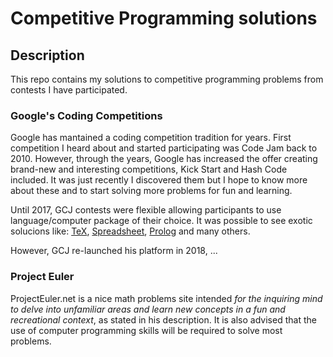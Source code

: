 # Competitive Programming solutions

## Description

This repo contains my solutions to competitive programming problems from contests I have participated.

### Google's Coding Competitions

Google has mantained a coding competition tradition for years. First competition I heard about and started participating was Code Jam back to 2010. However, through the years, Google has increased the offer creating brand-new and interesting competitions, Kick Start and Hash Code included. It was just recently I discovered them but I hope to know more about these  and to start solving more problems  for fun and learning.

Until 2017, GCJ contests were flexible allowing participants to use language/computer package of their choice. It was possible to see exotic solucions like: [TeX](https://www.go-hero.net/jam/11/languages/TeX), [Spreadsheet](https://www.go-hero.net/jam/13/languages/Spreadsheet), [Prolog](https://www.go-hero.net/jam/11/languages/Prolog) and many others.

 However, GCJ re-launched his platform in 2018, ...

### Project Euler

ProjectEuler.net is a nice math problems site intended _for the inquiring mind to delve into unfamiliar areas and learn new concepts in a fun and recreational context_, as stated in his description. It is also advised that the use of computer programming skills will be required to solve most problems.
